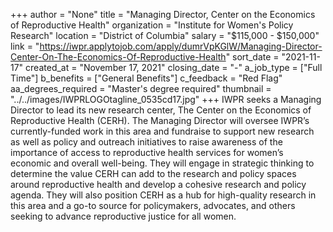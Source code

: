 +++
author = "None"
title = "Managing Director, Center on the Economics of Reproductive Health"
organization = "Institute for Women's Policy Research"
location = "District of Columbia"
salary = "$115,000 - $150,000"
link = "https://iwpr.applytojob.com/apply/dumrVpKGlW/Managing-Director-Center-On-The-Economics-Of-Reproductive-Health"
sort_date = "2021-11-17"
created_at = "November 17, 2021"
closing_date = "-"
a_job_type = ["Full Time"]
b_benefits = ["General Benefits"]
c_feedback = "Red Flag"
aa_degrees_required = "Master's degree required"
thumbnail = "../../images/IWPRLOGOtagline_0535cd17.jpg"
+++
IWPR seeks a Managing Director to lead its new research center, The Center on the Economics of Reproductive Health (CERH). The Managing Director will oversee IWPR’s currently-funded work in this area and fundraise to support new research as well as policy and outreach initiatives to raise awareness of the importance of access to reproductive health services for women’s economic and overall well-being. They will engage in strategic thinking to determine the value CERH can add to the research and policy spaces around reproductive health and develop a cohesive research and policy agenda. They will also position CERH as a hub for high-quality research in this area and a go-to source for policymakers, advocates, and others seeking to advance reproductive justice for all women.